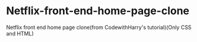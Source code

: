 # Netflix-front-end-home-page-clone
Netflix front end home page clone(from CodewithHarry's tutorial)(Only CSS and HTML)
